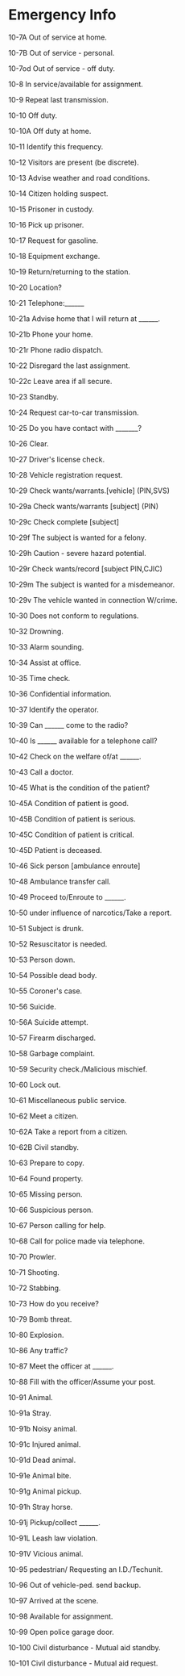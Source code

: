 # Emergency Info
10-7A Out of service at home.

10-7B Out of service - personal.

10-7od Out of service - off duty.

10-8 In service/available for assignment.

10-9 Repeat last transmission.

10-10 Off duty.

10-10A Off duty at home.

10-11 Identify this frequency.

10-12 Visitors are present (be discrete).

10-13 Advise weather and road conditions.

10-14 Citizen holding suspect.

10-15 Prisoner in custody.

10-16 Pick up prisoner.

10-17 Request for gasoline.

10-18 Equipment exchange.

10-19 Return/returning to the station.

10-20 Location?

10-21 Telephone:______

10-21a Advise home that I will return at ______.

10-21b Phone your home.

10-21r Phone radio dispatch.

10-22 Disregard the last assignment.

10-22c Leave area if all secure.

10-23 Standby.

10-24 Request car-to-car transmission.

10-25 Do you have contact with _______?

10-26 Clear.

10-27 Driver's license check.

10-28 Vehicle registration request.

10-29 Check wants/warrants.[vehicle] (PIN,SVS)

10-29a Check wants/warrants [subject] (PIN)

10-29c Check complete [subject]

10-29f The subject is wanted for a felony.

10-29h Caution - severe hazard potential.

10-29r Check wants/record [subject PIN,CJIC)

10-29m The subject is wanted for a misdemeanor.

10-29v The vehicle wanted in connection W/crime.

10-30 Does not conform to regulations.

10-32 Drowning.

10-33 Alarm sounding.

10-34 Assist at office.

10-35 Time check.

10-36 Confidential information.

10-37 Identify the operator.

10-39 Can ______ come to the radio?

10-40 Is ______ available for a telephone call?

10-42 Check on the welfare of/at ______.

10-43 Call a doctor.

10-45 What is the condition of the patient?

10-45A Condition of patient is good.

10-45B Condition of patient is serious.

10-45C Condition of patient is critical.

10-45D Patient is deceased.

10-46 Sick person [ambulance enroute]

10-48 Ambulance transfer call.

10-49 Proceed to/Enroute to ______.

10-50 under influence of narcotics/Take a report.

10-51 Subject is drunk.

10-52 Resuscitator is needed.

10-53 Person down.

10-54 Possible dead body.

10-55 Coroner's case.

10-56 Suicide.

10-56A Suicide attempt.

10-57 Firearm discharged.

10-58 Garbage complaint.

10-59 Security check./Malicious mischief.

10-60 Lock out.

10-61 Miscellaneous public service.

10-62 Meet a citizen.

10-62A Take a report from a citizen.

10-62B Civil standby.

10-63 Prepare to copy.


10-64 Found property.

10-65 Missing person.

10-66 Suspicious person.

10-67 Person calling for help.

10-68 Call for police made via telephone.

10-70 Prowler.

10-71 Shooting.

10-72 Stabbing.

10-73 How do you receive?

10-79 Bomb threat.

10-80 Explosion.

10-86 Any traffic?

10-87 Meet the officer at ______.

10-88 Fill with the officer/Assume your post.

10-91 Animal.

10-91a Stray.

10-91b Noisy animal.

10-91c Injured animal.

10-91d Dead animal.

10-91e Animal bite.

10-91g Animal pickup.

10-91h Stray horse.

10-91j Pickup/collect ______.

10-91L Leash law violation.

10-91V Vicious animal.

10-95 pedestrian/ Requesting an I.D./Techunit.

10-96 Out of vehicle-ped. send backup.

10-97 Arrived at the scene.

10-98 Available for assignment.

10-99 Open police garage door.

10-100 Civil disturbance - Mutual aid standby.

10-101 Civil disturbance - Mutual aid request.

